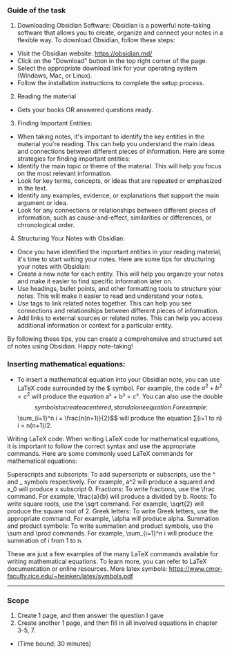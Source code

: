 ### Guide of the task

1. Downloading Obsidian Software:
Obsidian is a powerful note-taking software that allows you to create, organize and connect your notes in a flexible way. To download Obsidian, follow these steps:

- Visit the Obsidian website: https://obsidian.md/
- Click on the "Download" button in the top right corner of the page.
- Select the appropriate download link for your operating system (Windows, Mac, or Linux).
- Follow the installation instructions to complete the setup process.

2. Reading the material
- Gets your books OR answered questions ready.

3. Finding Important Entities:
- When taking notes, it's important to identify the key entities in the material you're reading. This can help you understand the main ideas and connections between different pieces of information. Here are some strategies for finding important entities:
- Identify the main topic or theme of the material. This will help you focus on the most relevant information.
- Look for key terms, concepts, or ideas that are repeated or emphasized in the text.
- Identify any examples, evidence, or explanations that support the main argument or idea.
- Look for any connections or relationships between different pieces of information, such as cause-and-effect, similarities or differences, or chronological order.

4. Structuring Your Notes with Obsidian:
- Once you have identified the important entities in your reading material, it's time to start writing your notes. Here are some tips for structuring your notes with Obsidian:
- Create a new note for each entity. This will help you organize your notes and make it easier to find specific information later on.
- Use headings, bullet points, and other formatting tools to structure your notes. This will make it easier to read and understand your notes.
- Use tags to link related notes together. This can help you see connections and relationships between different pieces of information.
- Add links to external sources or related notes. This can help you access additional information or context for a particular entity.

By following these tips, you can create a comprehensive and structured set of notes using Obsidian. Happy note-taking!

### Inserting mathematical equations:
- To insert a mathematical equation into your Obsidian note, you can use LaTeX code surrounded by the $ symbol. For example, the code $a^2 + b^2 = c^2$ will produce the equation a² + b² = c². You can also use the double $$ symbols to create a centered, standalone equation. For example:
$$\sum_{i=1}^n i = \frac{n(n+1)}{2}$$
will produce the equation ∑(i=1 to n) i = n(n+1)/2.

Writing LaTeX code:
When writing LaTeX code for mathematical equations, it is important to follow the correct syntax and use the appropriate commands. Here are some commonly used LaTeX commands for mathematical equations:

Superscripts and subscripts: To add superscripts or subscripts, use the ^ and _ symbols respectively. For example, a^2 will produce a squared and x_0 will produce x subscript 0.
Fractions: To write fractions, use the \frac command. For example, \frac{a}{b} will produce a divided by b.
Roots: To write square roots, use the \sqrt command. For example, \sqrt{2} will produce the square root of 2.
Greek letters: To write Greek letters, use the appropriate command. For example, \alpha will produce alpha.
Summation and product symbols: To write summation and product symbols, use the \sum and \prod commands. For example, \sum_{i=1}^n i will produce the summation of i from 1 to n.

These are just a few examples of the many LaTeX commands available for writing mathematical equations. To learn more, you can refer to LaTeX documentation or online resources. More latex symbols: https://www.cmor-faculty.rice.edu/~heinken/latex/symbols.pdf


---

### Scope
1. Create 1 page, and then answer the question I gave 
2. Create another 1 page, and then fill in all involved equations in chapter 3-5, 7.
- (Time bound: 30 minutes)
